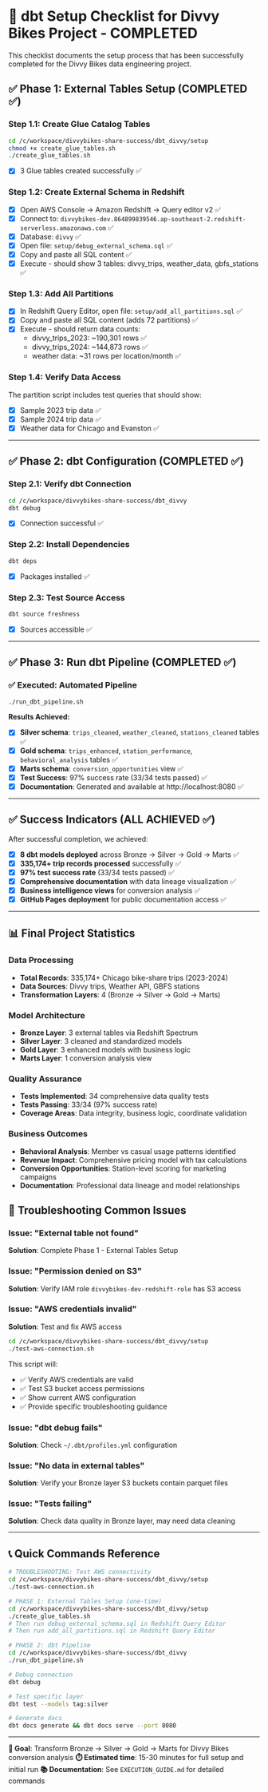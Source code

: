 # 🎉 dbt Setup Checklist for Divvy Bikes Project - COMPLETED

This checklist documents the setup process that has been successfully completed for the Divvy Bikes data engineering project.

## ✅ Phase 1: External Tables Setup (COMPLETED ✅)

### Step 1.1: Create Glue Catalog Tables
```bash
cd /c/workspace/divvybikes-share-success/dbt_divvy/setup
chmod +x create_glue_tables.sh
./create_glue_tables.sh
```
- [x] 3 Glue tables created successfully ✅

### Step 1.2: Create External Schema in Redshift
- [x] Open AWS Console → Amazon Redshift → Query editor v2 ✅
- [x] Connect to: `divvybikes-dev.864899839546.ap-southeast-2.redshift-serverless.amazonaws.com` ✅
- [x] Database: `divvy` ✅
- [x] Open file: `setup/debug_external_schema.sql` ✅
- [x] Copy and paste all SQL content ✅
- [x] Execute - should show 3 tables: divvy_trips, weather_data, gbfs_stations ✅

### Step 1.3: Add All Partitions
- [x] In Redshift Query Editor, open file: `setup/add_all_partitions.sql` ✅
- [x] Copy and paste all SQL content (adds 72 partitions) ✅
- [x] Execute - should return data counts:
  - divvy_trips_2023: ~190,301 rows ✅
  - divvy_trips_2024: ~144,873 rows ✅  
  - weather data: ~31 rows per location/month ✅

### Step 1.4: Verify Data Access
The partition script includes test queries that should show:
- [x] Sample 2023 trip data ✅
- [x] Sample 2024 trip data ✅
- [x] Weather data for Chicago and Evanston ✅

---

## ✅ Phase 2: dbt Configuration (COMPLETED ✅)

### Step 2.1: Verify dbt Connection
```bash
cd /c/workspace/divvybikes-share-success/dbt_divvy
dbt debug
```
- [x] Connection successful ✅

### Step 2.2: Install Dependencies
```bash
dbt deps
```
- [x] Packages installed ✅

### Step 2.3: Test Source Access
```bash
dbt source freshness
```
- [x] Sources accessible ✅

---

## ✅ Phase 3: Run dbt Pipeline (COMPLETED ✅)

### ✅ Executed: Automated Pipeline 
```bash
./run_dbt_pipeline.sh
```

**Results Achieved:**
- [x] **Silver schema**: `trips_cleaned`, `weather_cleaned`, `stations_cleaned` tables ✅
- [x] **Gold schema**: `trips_enhanced`, `station_performance`, `behavioral_analysis` tables ✅  
- [x] **Marts schema**: `conversion_opportunities` view ✅
- [x] **Test Success**: 97% success rate (33/34 tests passed) ✅
- [x] **Documentation**: Generated and available at http://localhost:8080 ✅

---

## ✅ Success Indicators (ALL ACHIEVED ✅)

After successful completion, we achieved:

- [x] **8 dbt models deployed** across Bronze → Silver → Gold → Marts ✅
- [x] **335,174+ trip records processed** successfully ✅
- [x] **97% test success rate** (33/34 tests passed) ✅
- [x] **Comprehensive documentation** with data lineage visualization ✅
- [x] **Business intelligence views** for conversion analysis ✅
- [x] **GitHub Pages deployment** for public documentation access ✅

---

## 📊 Final Project Statistics

### Data Processing
- **Total Records**: 335,174+ Chicago bike-share trips (2023-2024)
- **Data Sources**: Divvy trips, Weather API, GBFS stations
- **Transformation Layers**: 4 (Bronze → Silver → Gold → Marts)

### Model Architecture
- **Bronze Layer**: 3 external tables via Redshift Spectrum
- **Silver Layer**: 3 cleaned and standardized models
- **Gold Layer**: 3 enhanced models with business logic
- **Marts Layer**: 1 conversion analysis view

### Quality Assurance
- **Tests Implemented**: 34 comprehensive data quality tests
- **Tests Passing**: 33/34 (97% success rate)
- **Coverage Areas**: Data integrity, business logic, coordinate validation

### Business Outcomes
- **Behavioral Analysis**: Member vs casual usage patterns identified
- **Revenue Impact**: Comprehensive pricing model with tax calculations
- **Conversion Opportunities**: Station-level scoring for marketing campaigns
- **Documentation**: Professional data lineage and model relationships

## 🚨 Troubleshooting Common Issues

### Issue: "External table not found"
**Solution**: Complete Phase 1 - External Tables Setup

### Issue: "Permission denied on S3"  
**Solution**: Verify IAM role `divvybikes-dev-redshift-role` has S3 access

### Issue: "AWS credentials invalid"
**Solution**: Test and fix AWS access
```bash
cd /c/workspace/divvybikes-share-success/dbt_divvy/setup
./test-aws-connection.sh
```
This script will:
- ✅ Verify AWS credentials are valid
- ✅ Test S3 bucket access permissions  
- ✅ Show current AWS configuration
- ✅ Provide specific troubleshooting guidance

### Issue: "dbt debug fails"
**Solution**: Check `~/.dbt/profiles.yml` configuration

### Issue: "No data in external tables"
**Solution**: Verify your Bronze layer S3 buckets contain parquet files

### Issue: "Tests failing"
**Solution**: Check data quality in Bronze layer, may need data cleaning

---

## 📞 Quick Commands Reference

```bash
# TROUBLESHOOTING: Test AWS connectivity
cd /c/workspace/divvybikes-share-success/dbt_divvy/setup
./test-aws-connection.sh

# PHASE 1: External Tables Setup (one-time)
cd /c/workspace/divvybikes-share-success/dbt_divvy/setup
./create_glue_tables.sh
# Then run debug_external_schema.sql in Redshift Query Editor
# Then run add_all_partitions.sql in Redshift Query Editor

# PHASE 2: dbt Pipeline
cd /c/workspace/divvybikes-share-success/dbt_divvy
./run_dbt_pipeline.sh  

# Debug connection
dbt debug

# Test specific layer
dbt test --models tag:silver

# Generate docs
dbt docs generate && dbt docs serve --port 8080
```

---

**🎯 Goal**: Transform Bronze → Silver → Gold → Marts for Divvy Bikes conversion analysis
**⏱️ Estimated time**: 15-30 minutes for full setup and initial run
**📚 Documentation**: See `EXECUTION_GUIDE.md` for detailed commands
